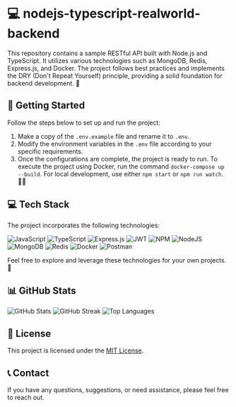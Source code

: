 # 💻 nodejs-typescript-realworld-backend

This repository contains a sample RESTful API built with Node.js and TypeScript. It utilizes various technologies such as MongoDB, Redis, Express.js, and Docker. The project follows best practices and implements the DRY (Don't Repeat Yourself) principle, providing a solid foundation for backend development. 🌟

## 🚀 Getting Started

Follow the steps below to set up and run the project:

1. Make a copy of the `.env.example` file and rename it to `.env`.
2. Modify the environment variables in the `.env` file according to your specific requirements.
3. Once the configurations are complete, the project is ready to run. To execute the project using Docker, run the command `docker-compose up --build`. For local development, use either `npm start` or `npm run watch`. 🏃‍♂️

## 💻 Tech Stack

The project incorporates the following technologies:

![JavaScript](https://img.shields.io/badge/javascript-%23323330.svg?style=for-the-badge&logo=javascript&logoColor=%23F7DF1E) ![TypeScript](https://img.shields.io/badge/typescript-%23007ACC.svg?style=for-the-badge&logo=typescript&logoColor=white) ![Express.js](https://img.shields.io/badge/express.js-%23404d59.svg?style=for-the-badge&logo=express&logoColor=%2361DAFB) ![JWT](https://img.shields.io/badge/JWT-black?style=for-the-badge&logo=JSON%20web%20tokens) ![NPM](https://img.shields.io/badge/NPM-%23000000.svg?style=for-the-badge&logo=npm&logoColor=white) ![NodeJS](https://img.shields.io/badge/node.js-6DA55F?style=for-the-badge&logo=node.js&logoColor=white) ![MongoDB](https://img.shields.io/badge/MongoDB-%234ea94b.svg?style=for-the-badge&logo=mongodb&logoColor=white) ![Redis](https://img.shields.io/badge/redis-%23DD0031.svg?style=for-the-badge&logo=redis&logoColor=white) ![Docker](https://img.shields.io/badge/docker-%230db7ed.svg?style=for-the-badge&logo=docker&logoColor=white) ![Postman](https://img.shields.io/badge/Postman-FF6C37?style=for-the-badge&logo=postman&logoColor=white)

Feel free to explore and leverage these technologies for your own projects. 🧪

## 📊 GitHub Stats

![GitHub Stats](https://github-readme-stats.vercel.app/api?username=RaoofJM&theme=dark&hide_border=false&include_all_commits=false&count_private=false)
![GitHub Streak](https://github-readme-streak-stats.herokuapp.com/?user=RaoofJM&theme=dark&hide_border=false)
![Top Languages](https://github-readme-stats.vercel.app/api/top-langs/?username=RaoofJM&theme=dark&hide_border=false&include_all_commits=false&count_private=false&layout=compact)

## 📄 License

This project is licensed under the [MIT License](LICENSE).

## 📞 Contact

If you have any questions, suggestions, or need assistance, please feel free to reach out.

